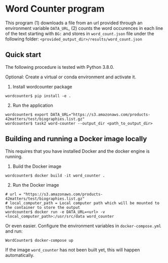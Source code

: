 # Word Counter program

This program (1) downloads a file from an url provided through an environment variable `DATA_URL`, (2) counts the word
occurences in each line of the text starting with `BG:` and stores in `word_count.json` file under the following folder:
`<provided_output_dir>/results/word_count.json`

## Quick start

The following procedure is tested with Python 3.8.0.

Optional: Create a virtual or conda environment and activate it.
1. Install wordcounter package
```shell
wordcounter$ pip install -e .
```

2. Run the application
```shell
wordcounter$ export DATA_URL="https://s3.amazonaws.com/products-42matters/test/biographies.list.gz"
wordcounter$ task2 word-counter --output_dir <path_to_output_dir>
```

## Building and running a Docker image locally
This requires that you have installed Docker and the docker engine is running.

1. Build the Docker image
```shell
wordcounter$ docker build -it word_counter .
```

2. Run the Docker image
```shell
# url = "https://s3.amazonaws.com/products-42matters/test/biographies.list.gz"
# local_computer_path = Local computer path which will be mounted to the container to store the output
wordcounter$ docker run -e DATA_URL=<url> -v <local_computer_path>:/usr/src/data word_counter
```

Or even easier. Configure the environment variables in `docker-compose.yml` and run:
```shell
WordCounter$ docker-compose up
```
If the image `word_counter` has not been built yet, this will happen automatically.
